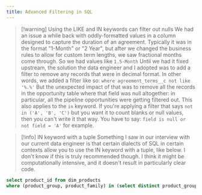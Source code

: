 ```yaml
---
title: Advanced Filtering in SQL
---
```


> [!warning] Using the LIKE and IN keywords can filter out nulls 
> We had an issue a while back with oddly-formatted values in a column designed to capture the duration of an agreement. Typically it was in the format "1-Month" or "2 Year", but after we changed the business rules to allow for custom term lengths, we saw fractional months come through. So we had values like `1.5-Month` Until we had it fixed upstream, the solution the data engineer and I adopted was to add a filter to remove any records that were in decimal format. In other words, we added a filter like so:
> `where agreement_terms__c not like '%.%'`
> But the unexpected impact of that was to remove all the records in the opportunity table where that field was null altogether: in particular, all the pipeline opportunities were getting filtered out.
> This also applies to the `in` keyword. If you're applying a filter that says `not in ('A', 'B', 'C')` but you want it to count blanks or null values, then you can't write it that way. You have to say: `field is null or not field = 'A'` for example.


>[!info] IN keyword with a tuple
> Something I saw in our interview with our current data engineer is that certain dialects of SQL in certain contexts allow you to use the IN keyword with a tuple, like below.
> I don't know if this is truly recommended though. I think it might be computationally intensive, and it doesn't result in particularly clear code.
```sql
select product_id from dim_products
where (product_group, product_family) in (select distinct product_group, product_family from fact_reservations)
```
